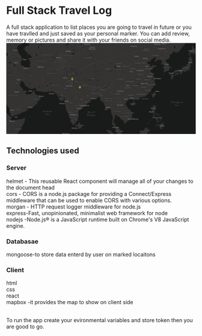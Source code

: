# Full Stack Travel Log

A full stack application to list places you are going to travel in future or you have travlled and just saved as your personal marker.
You can add review, memory or pictures and share it with your friends on social media.
![alt text](https://github.com/avinesh2101/destiny-marker/blob/master/demo.png)
## Technologies used
### Server
helmet - This reusable React component will manage all of your changes to the document head
</br>
cors   - CORS is a node.js package for providing a Connect/Express middleware that can be used to enable CORS with various options.
</br>
morgan - HTTP request logger middleware for node.js
</br> 
express-Fast, unopinionated, minimalist web framework for node
</br>
nodejs -Node.js® is a JavaScript runtime built on Chrome's V8 JavaScript engine.
### Databasae
mongoose-to store data enterd by user on marked locaitons </br> 
### Client 
 html</br>css</br>react </br> mapbox -it provides the map to show on client side




</br>
To run the app create your evironmental variables and store token then you are good to go.
